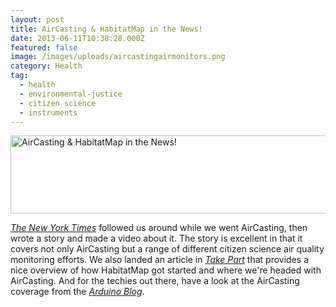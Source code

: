 ```yaml
---
layout: post
title: AirCasting & HabitatMap in the News!
date: 2013-06-11T10:38:28.000Z
featured: false
image: /images/uploads/aircastingairmonitors.png
category: Health
tag:
  - health
  - environmental-justice
  - citizen science
  - instruments
---
```

<p><a href="http://well.blogs.nytimes.com/2013/06/03/microsampling-air-pollution/" target="_blank"><img style="text-decoration: underline;" title="AirCasting &amp; HabitatMap in the News!" src="{{ site.baseurl }}/assets/HM+AC_Media_Roundup.jpg" alt="AirCasting &amp; HabitatMap in the News!" width="600" height="125" /></a></p>
<p><a href="http://well.blogs.nytimes.com/2013/06/03/microsampling-air-pollution/" target="_blank"><em>The New York Times</em></a> followed us around while we went AirCasting, then wrote a story and made a video about it. The story is excellent in that it covers not only AirCasting but a range of different citizen science air quality monitoring efforts. We also landed an article in <a href="http://www.takepart.com/article/2013/06/10/air-quality-app" target="_blank"><em>Take Part</em></a> that provides a nice overview of how HabitatMap got started and where we're headed with AirCasting. And for the techies out there, have a look at the AirCasting coverage from the <a href="http://blog.arduino.cc/2013/05/09/diy-air-quality-sensing-from-habitatmap-and-sonoma-tech/" target="_blank"><em>Arduino Blog</em></a>.</p>
